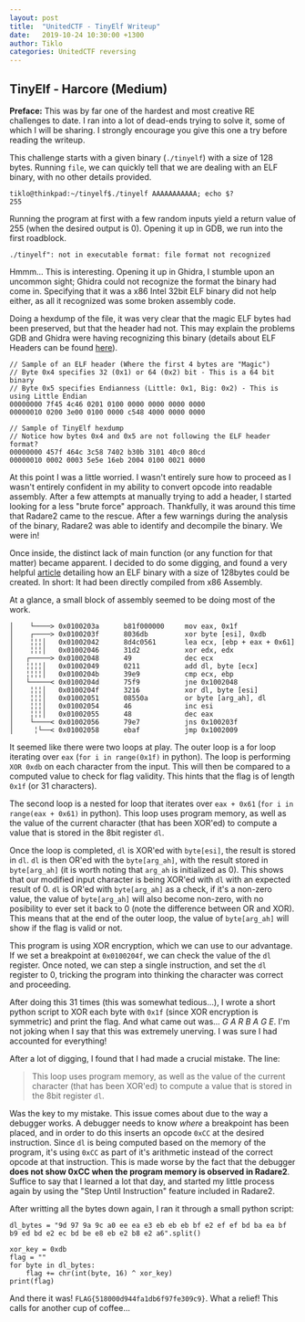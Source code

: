 ```yaml
---
layout: post
title:  "UnitedCTF - TinyElf Writeup"
date:   2019-10-24 10:30:00 +1300
author: Tiklo
categories: UnitedCTF reversing
---
```


## TinyElf - Harcore (Medium)

__Preface:__ This was by far one of the hardest and most creative RE challenges to date. I ran into a lot of dead-ends trying to solve it, some of which I will be sharing. I strongly encourage you give this one a try before reading the writeup.

This challenge starts with a given binary (`./tinyelf`) with a size of 128 bytes. Running `file`, we can quickly tell that we are dealing with an ELF binary, with no other details provided.

```
tiklo@thinkpad:~/tinyelf$./tinyelf AAAAAAAAAAA; echo $?
255
```

Running the program at first with a few random inputs yield a return value of 255 (when the desired output is 0). Opening it up in GDB, we run into the first roadblock.

```
./tinyelf": not in executable format: file format not recognized
```

Hmmm... This is interesting. Opening it up in Ghidra, I stumble upon an uncommon sight; Ghidra could not recognize the format the binary had come in. Specifying that it was a x86 Intel 32bit ELF binary did not help either, as all it recognized was some broken assembly code.

Doing a hexdump of the file, it was very clear that the magic ELF bytes had been preserved, but that the header had not. This may explain the problems GDB and Ghidra were having recognizing this binary (details about ELF Headers can be found [here](https://en.wikipedia.org/wiki/Executable_and_Linkable_Format#File_header)).


```
// Sample of an ELF header (Where the first 4 bytes are "Magic")
// Byte 0x4 specifies 32 (0x1) or 64 (0x2) bit - This is a 64 bit binary
// Byte 0x5 specifies Endianness (Little: 0x1, Big: 0x2) - This is using Little Endian
00000000 7f45 4c46 0201 0100 0000 0000 0000 0000
00000010 0200 3e00 0100 0000 c548 4000 0000 0000

// Sample of TinyElf hexdump
// Notice how bytes 0x4 and 0x5 are not following the ELF header format?
00000000 457f 464c 3c58 7402 b30b 3101 40c0 80cd
00000010 0002 0003 5e5e 16eb 2004 0100 0021 0000
```

At this point I was a little worried. I wasn't entirely sure how to proceed as I wasn't entirely confident in my ability to convert opcode into readable assembly. After a few attempts at manually trying to add a header, I started looking for a less "brute force" approach. Thankfully, it was around this time that Radare2 came to the rescue. After a few warnings during the analysis of the binary, Radare2 was able to identify and decompile the binary. We were in!

Once inside, the distinct lack of main function (or any function for that matter) became apparent. I decided to do some digging, and found a very helpful [article](https://0x00sec.org/t/dissecting-and-exploiting-elf-files/7267) detailing how an ELF binary with a size of 128bytes could be created. In short: It had been directly compiled from x86 Assembly.

At a glance, a small block of assembly seemed to be doing most of the work.

```
│    └────> 0x0100203a      b81f000000     mov eax, 0x1f               
│    ┌────> 0x0100203f      8036db         xor byte [esi], 0xdb
│    ╎╎╎│   0x01002042      8d4c0561       lea ecx, [ebp + eax + 0x61]
│    ╎╎╎│   0x01002046      31d2           xor edx, edx
│   ┌─────> 0x01002048      49             dec ecx
│   ╎╎╎╎│   0x01002049      0211           add dl, byte [ecx]
│   ╎╎╎╎│   0x0100204b      39e9           cmp ecx, ebp
│   └─────< 0x0100204d      75f9           jne 0x1002048
│    ╎╎╎│   0x0100204f      3216           xor dl, byte [esi]
│    ╎╎╎│   0x01002051      08550a         or byte [arg_ah], dl
│    ╎╎╎│   0x01002054      46             inc esi
│    ╎╎╎│   0x01002055      48             dec eax
│    └────< 0x01002056      79e7           jns 0x100203f
│     ╎└──< 0x01002058      ebaf           jmp 0x1002009
```

It seemed like there were two loops at play. The outer loop is a for loop iterating over `eax` (`for i in range(0x1f)` in python). The loop is performing `XOR 0xdb` on each character from the input. This will then be compared to a computed value to check for flag validity. This hints that the flag is of length `0x1f` (or 31 characters).

The second loop is a nested for loop that iterates over `eax + 0x61` (`for i in range(eax + 0x61)` in python). This loop uses program memory, as well as the value of the current character (that has been XOR'ed) to compute a value that is stored in the 8bit register `dl`.

Once the loop is completed, `dl` is XOR'ed with `byte[esi]`, the result is stored in `dl`. `dl` is then OR'ed with the `byte[arg_ah]`, with the result stored in `byte[arg_ah]` (it is worth noting that `arg_ah` is initialized as 0). This shows that our modified input character is being XOR'ed with `dl` with an expected result of 0. `dl` is OR'ed with `byte[arg_ah]` as a check, if it's a non-zero value, the value of `byte[arg_ah]` will also become non-zero, with no posibility to ever set it back to 0 (note the difference between OR and XOR). This means that at the end of the outer loop, the value of `byte[arg_ah]` will show if the flag is valid or not.

This program is using XOR encryption, which we can use to our advantage. If we set a breakpoint at `0x0100204f`, we can check the value of the `dl` register. Once noted, we can step a single instruction, and set the `dl` register to 0, tricking the program into thinking the character was correct and proceeding.

After doing this 31 times (this was somewhat tedious...), I wrote a short python script to XOR each byte with `0x1f` (since XOR encryption is symmetric) and print the flag. And what came out was... _G A R B A G E_. I'm not joking when I say that this was extremely unerving. I was sure I had accounted for everything!

After a lot of digging, I found that I had made a crucial mistake. The line:
> This loop uses program memory, as well as the value of the current character (that has been XOR'ed) to compute a value that is stored in the 8bit register `dl`.

Was the key to my mistake. This issue comes about due to the way a debugger works. A debugger needs to know _where_ a breakpoint has been placed, and in order to do this inserts an opcode `0xCC` at the desired instruction. Since `dl` is being computed based on the memory of the program, it's using `0xCC` as part of it's arithmetic instead of the correct opcode at that instruction. This is made worse by the fact that the debugger __does not show 0xCC when the program memory is observed in Radare2__. Suffice to say that I learned a lot that day, and started my little process again by using the "Step Until Instruction" feature included in Radare2.

After writting all the bytes down again, I ran it through a small python script:

```
dl_bytes = "9d 97 9a 9c a0 ee ea e3 eb eb eb bf e2 ef ef bd ba ea bf b9 ed bd e2 ec bd be e8 eb e2 b8 e2 a6".split()

xor_key = 0xdb
flag = ""
for byte in dl_bytes:
    flag += chr(int(byte, 16) ^ xor_key)
print(flag)
```

And there it was! `FLAG{518000d944fa1db6f97fe309c9}`. What a relief! This calls for another cup of coffee...
